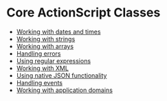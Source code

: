 # Core ActionScript Classes

<div>

- [Working with dates and times](./working-with-dates-and-times/index.md)
- [Working with strings](./working-with-strings/index.md)
- [Working with arrays](./working-with-arrays/index.md)
- [Handling errors](./handling-errors/index.md)
- [Using regular expressions](./using-regular-expressions/index.md)
- [Working with XML](./working-with-xml/index.md)
- [Using native JSON functionality](./using-native-json-functionality/index.md)
- [Handling events](./handling-events/index.md)
- [Working with application domains](./working-with-application-domains/index.md)

</div>
